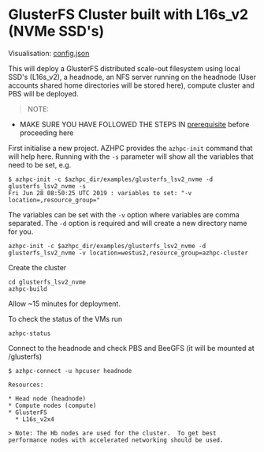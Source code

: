 # GlusterFS Cluster built with L16s_v2 (NVMe SSD's)

Visualisation: [config.json](https://azurehpc.azureedge.net/?o=https://raw.githubusercontent.com/Azure/azurehpc/master/examples/glusterfs_lsv2_nvme/config.json)

This will deploy a GlusterFS distributed scale-out filesystem using local SSD's (L16s_v2), a headnode, an NFS server running on the headnode (User accounts shared home directories will be stored here), compute cluster and PBS will be deployed.

>NOTE:
- MAKE SURE YOU HAVE FOLLOWED THE STEPS IN [prerequisite](../../tutorials/prerequisites.md) before proceeding here

First initialise a new project.  AZHPC provides the `azhpc-init` command that will help here.  Running with the `-s` parameter will show all the variables that need to be set, e.g.

```
$ azhpc-init -c $azhpc_dir/examples/glusterfs_lsv2_nvme -d glusterfs_lsv2_nvme -s
Fri Jun 28 08:50:25 UTC 2019 : variables to set: "-v location=,resource_group="
```

The variables can be set with the `-v` option where variables are comma separated.  The `-d` option is required and will create a new directory name for you.

```
azhpc-init -c $azhpc_dir/examples/glusterfs_lsv2_nvme -d glusterfs_lsv2_nvme -v location=westus2,resource_group=azhpc-cluster
```

Create the cluster

```
cd glusterfs_lsv2_nvme
azhpc-build
```

Allow ~15 minutes for deployment.

To check the status of the VMs run
```
azhpc-status
```
Connect to the headnode and check PBS and BeeGFS (it will be mounted at /glusterfs)

```
$ azhpc-connect -u hpcuser headnode

Resources:

* Head node (headnode)
* Compute nodes (compute)
* GlusterFS
  * L16s_v2x4

> Note: The Hb nodes are used for the cluster.  To get best performance nodes with accelerated networking should be used.
